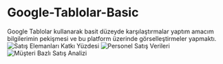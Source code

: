 # Google-Tablolar-Basic
Google Tablolar kullanarak basit düzeyde karşılaştırmalar yaptım amacım bilgilerimin pekişmesi ve bu platform üzerinde görselleştirmeler yapmaktı.
![Satış Elemanları Katkı Yüzdesi](https://github.com/user-attachments/assets/7de1b5f4-6a7c-4416-b3ee-b6fe1fefc4f3)
![Personel Satış Verileri ](https://github.com/user-attachments/assets/287e2d2a-d389-4caf-ae74-dd0ec24ef944)
![Müşteri Bazlı Satış Analizi](https://github.com/user-attachments/assets/501f2e8d-7863-4b7f-bdbb-b8b4e766ee32)
